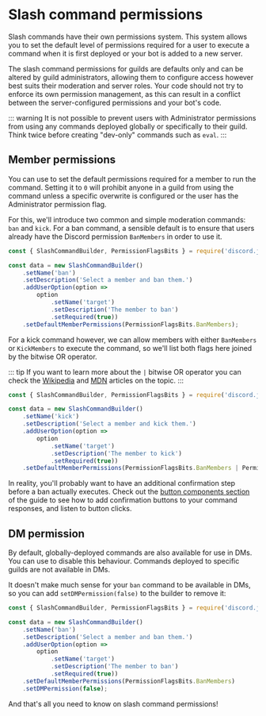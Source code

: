 # Slash command permissions

Slash commands have their own permissions system. This system allows you to set the default level of permissions required for a user to execute a command when it is first deployed or your bot is added to a new server.

The slash command permissions for guilds are defaults only and can be altered by guild administrators, allowing them to configure access however best suits their moderation and server roles. Your code should not try to enforce its own permission management, as this can result in a conflict between the server-configured permissions and your bot's code.

::: warning
It is not possible to prevent users with Administrator permissions from using any commands deployed globally or specifically to their guild. Think twice before creating "dev-only" commands such as `eval`.
:::

## Member permissions

You can use <DocsLink section="builders" path="class/SlashCommandBuilder?scrollTo=setDefaultMemberPermissions" type="method" /> to set the default permissions required for a member to run the command. Setting it to `0` will prohibit anyone in a guild from using the command unless a specific overwrite is configured or the user has the Administrator permission flag.

For this, we'll introduce two common and simple moderation commands: `ban` and `kick`. For a ban command, a sensible default is to ensure that users already have the Discord permission `BanMembers` in order to use it.

```js {9}
const { SlashCommandBuilder, PermissionFlagsBits } = require('discord.js');

const data = new SlashCommandBuilder()
	.setName('ban')
	.setDescription('Select a member and ban them.')
	.addUserOption(option =>
		option
			.setName('target')
			.setDescription('The member to ban')
			.setRequired(true))
	.setDefaultMemberPermissions(PermissionFlagsBits.BanMembers);
```

For a kick command however, we can allow members with either `BanMembers` or `KickMembers` to execute the command, so we'll list both flags here joined by the bitwise OR operator.

::: tip
If you want to learn more about the `|` bitwise OR operator you can check the [Wikipedia](https://en.wikipedia.org/wiki/Bitwise_operation#OR) and [MDN](https://developer.mozilla.org/en-US/docs/Web/JavaScript/Reference/Operators/Bitwise_OR) articles on the topic.
:::

```js {9}
const { SlashCommandBuilder, PermissionFlagsBits } = require('discord.js');

const data = new SlashCommandBuilder()
	.setName('kick')
	.setDescription('Select a member and kick them.')
	.addUserOption(option =>
		option
			.setName('target')
			.setDescription('The member to kick')
			.setRequired(true))
	.setDefaultMemberPermissions(PermissionFlagsBits.BanMembers | PermissionFlagsBits.KickMembers);
```

In reality, you'll probably want to have an additional confirmation step before a ban actually executes. Check out the [button components section]() of the guide to see how to add confirmation buttons to your command responses, and listen to button clicks.

## DM permission

By default, globally-deployed commands are also available for use in DMs. You can use <DocsLink section="builders" path="class/SlashCommandBuilder?scrollTo=setDMPermission" type="method" /> to disable this behaviour. Commands deployed to specific guilds are not available in DMs.

It doesn't make much sense for your `ban` command to be available in DMs, so you can add `setDMPermission(false)` to the builder to remove it:

```js {6}
const { SlashCommandBuilder, PermissionFlagsBits } = require('discord.js');

const data = new SlashCommandBuilder()
	.setName('ban')
	.setDescription('Select a member and ban them.')
	.addUserOption(option =>
		option
			.setName('target')
			.setDescription('The member to ban')
			.setRequired(true))
	.setDefaultMemberPermissions(PermissionFlagsBits.BanMembers)
	.setDMPermission(false);
```

And that's all you need to know on slash command permissions!
